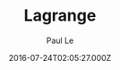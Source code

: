 ---
title: Lagrange
github: https://github.com/LeNPaul/Lagrange
demo: https://lenpaul.github.io/Lagrange/
author: Paul Le
ssg:
  - Jekyll
cms:
  - Markdown
date: 2016-07-24T02:05:27.000Z
description: A minimalist Jekyll theme for running a personal blog
draft: false
publish_date: '2016-07-24T02:05:27Z'
update_date: '2022-06-02T14:25:54Z'
github_star: 579
github_fork: 574
---
